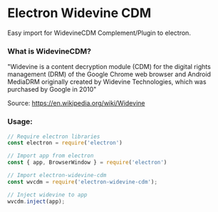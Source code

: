 # Electron Widevine CDM
Easy import for WidevineCDM Complement/Plugin to electron.

### What is WidevineCDM?
"Widevine is a content decryption module (CDM) for the digital rights management (DRM) of the Google Chrome web browser and Android MediaDRM originally created by Widevine Technologies, which was purchased by Google in 2010"  
  
Source: https://en.wikipedia.org/wiki/Widevine

### Usage:
```javascript
// Require electron libraries
const electron = require('electron')

// Import app from electron
const { app, BrowserWindow } = require('electron')

// Import electron-widevine-cdm
const wvcdm = require('electron-widevine-cdm');

// Inject widevine to app
wvcdm.inject(app);
```
